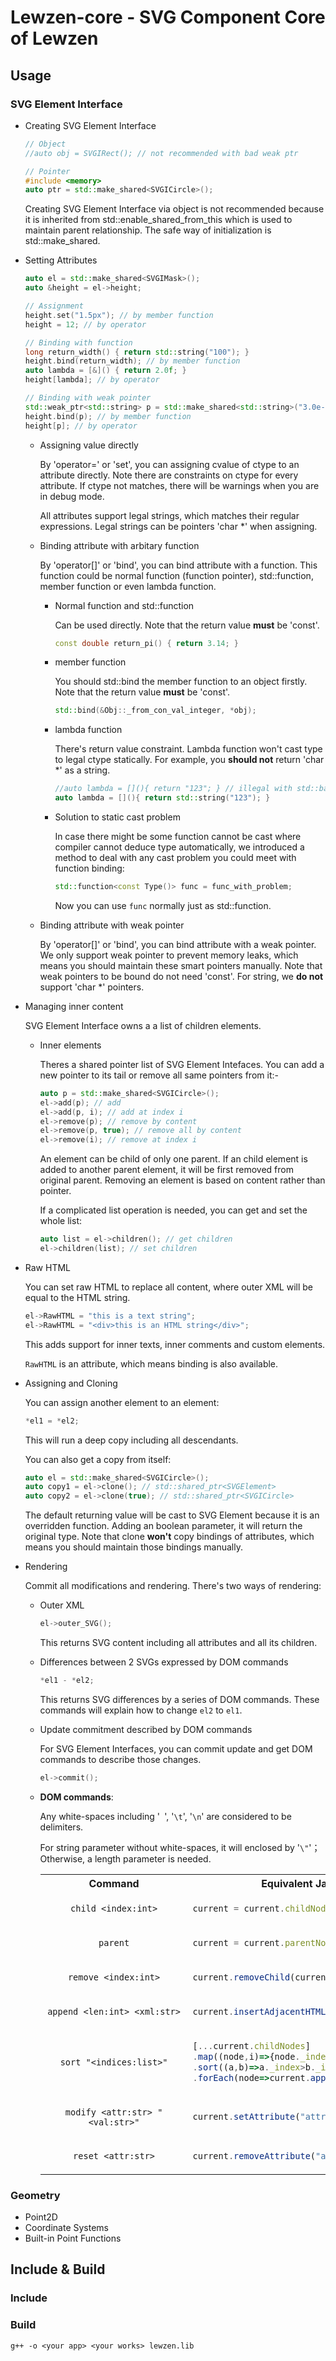 # Lewzen-core - SVG Component Core of Lewzen

## Usage

### SVG Element Interface

- Creating SVG Element Interface

    ```cpp
    // Object
    //auto obj = SVGIRect(); // not recommended with bad weak ptr

    // Pointer
    #include <memory>
    auto ptr = std::make_shared<SVGICircle>();
    ```

    Creating SVG Element Interface via object is not recommended because it is inherited from std::enable_shared_from_this which is used to maintain parent relationship. The safe way of initialization is std::make_shared.

- Setting Attributes

    ```cpp
    auto el = std::make_shared<SVGIMask>();
    auto &height = el->height;

    // Assignment
    height.set("1.5px"); // by member function
    height = 12; // by operator

    // Binding with function
    long return_width() { return std::string("100"); }
    height.bind(return_width); // by member function
    auto lambda = [&]() { return 2.0f; }
    height[lambda]; // by operator

    // Binding with weak pointer
    std::weak_ptr<std::string> p = std::make_shared<std::string>("3.0e-3em");
    height.bind(p); // by member function
    height[p]; // by operator
    ```

    - Assigning value directly

        By 'operator=' or 'set', you can assigning cvalue of ctype to an attribute directly. Note there are constraints on ctype for every attribute. If ctype not matches, there will be warnings when you are in debug mode.

        All attributes support legal strings, which matches their regular expressions. Legal strings can be pointers 'char *' when assigning.

    - Binding attribute with arbitary function

        By 'operator[]' or 'bind', you can bind attribute with a function. This function could be normal function (function pointer), std::function, member function or even lambda function.

        - Normal function and std::function

            Can be used directly. Note that the return value **must** be 'const'.

            ```cpp
            const double return_pi() { return 3.14; }
            ```

        - member function

            You should std::bind the member function to an object firstly. Note that the return value **must** be 'const'.

            ```cpp
            std::bind(&Obj::_from_con_val_integer, *obj);
            ```

        - lambda function

            There's return value constraint. Lambda function won't cast type to legal ctype statically. For example, you **should not** return 'char *' as a string.

            ```cpp
            //auto lambda = [](){ return "123"; } // illegal with std::bad_function_call
            auto lambda = [](){ return std::string("123"); }
            ```

        - Solution to static cast problem

            In case there might be some function cannot be cast where compiler cannot deduce type automatically, we introduced a method to deal with any cast problem you could meet with function binding:

            ```cpp
            std::function<const Type()> func = func_with_problem;
            ```

            Now you can use `func` normally just as std::function.

    - Binding attribute with weak pointer

        By 'operator[]' or 'bind', you can bind attribute with a weak pointer. We only support weak pointer to prevent memory leaks, which means you should maintain these smart pointers manually. Note that weak pointers to be bound do not need 'const'. For string, we **do not** support 'char *' pointers.

- Managing inner content

    SVG Element Interface owns a a list of children elements.

    - Inner elements

        Theres a shared pointer list of SVG Element Intefaces. You can add a new pointer to its tail or remove all same pointers from it:-

        ```cpp
        auto p = std::make_shared<SVGICircle>();
        el->add(p); // add
        el->add(p, i); // add at index i
        el->remove(p); // remove by content
        el->remove(p, true); // remove all by content
        el->remove(i); // remove at index i
        ```

        An element can be child of only one parent. If an child element is added to another parent element, it will be first removed from original parent. Removing an element is based on content rather than pointer.

        If a complicated list operation is needed, you can get and set the whole list:

        ```cpp
        auto list = el->children(); // get children
        el->children(list); // set children
        ```

- Raw HTML

    You can set raw HTML to replace all content, where outer XML will be equal to the HTML string.

    ```cpp
    el->RawHTML = "this is a text string";
    el->RawHTML = "<div>this is an HTML string</div>";
    ```

    This adds support for inner texts, inner comments and custom elements.

    `RawHTML` is an attribute, which means binding is also available.

- Assigning and Cloning

    You can assign another element to an element:

    ```cpp
    *el1 = *el2;
    ```

    This will run a deep copy including all descendants.

    You can also get a copy from itself:

    ```cpp
    auto el = std::make_shared<SVGICircle>();
    auto copy1 = el->clone(); // std::shared_ptr<SVGElement>
    auto copy2 = el->clone(true); // std::shared_ptr<SVGICircle>
    ```

    The default returning value will be cast to SVG Element because it is an overridden function. Adding an boolean parameter, it will return the original type. Note that clone **won't** copy bindings of attributes, which means you should maintain those bindings manually.

- Rendering

    Commit all modifications and rendering. There's two ways of rendering:

    - Outer XML

        ```cpp
        el->outer_SVG();
        ```

        This returns SVG content including all attributes and all its children.

    - Differences between 2 SVGs expressed by DOM commands

        ```cpp
        *el1 - *el2;
        ```

        This returns SVG differences by a series of DOM commands. These commands will explain how to change `el2` to `el1`.
    
    - Update commitment described by DOM commands

        For SVG Element Interfaces, you can commit update and get DOM commands to describe those changes.

        ```cpp
        el->commit();
        ```

    - **DOM commands**:

        Any white-spaces including '` `', '`\t`', '`\n`' are considered to be delimiters.

        For string parameter without white-spaces, it will enclosed by '`\"`'；Otherwise, a length parameter is needed.

        <table stye="table-layout:fixed;">
        <tr><th><div style="width:220px;text-align:center">Command</div></th> <th style="text-align:center">Equivalent Javascript Code</th></tr>
        <tr>
        <td style="text-align:center">
        
        `child <index:int>`
        
        </td>
        <td>

        ```javascript
        current = current.childNodes[index];
        ```

        </td>
        </tr>
        <tr>
        <td style="text-align:center">
        
        `parent`
        
        </td>
        <td>

        ```javascript
        current = current.parentNode;
        ```

        </td>
        </tr>
        <tr>
        <td style="text-align:center">
        
        `remove <index:int>`
        
        </td>
        <td>

        ```javascript
        current.removeChild(current.childNodes[index]);
        ```

        </td>
        </tr>
        <tr>
        <td style="text-align:center">
        
        `append <len:int> <xml:str>`
        
        </td>
        <td>

        ```javascript
        current.insertAdjacentHTML('beforeend', xml);
        ```

        </td>
        </tr>
        <tr>
        <td style="text-align:center">
        
        `sort "<indices:list>"`
        
        </td>
        <td>

        ```javascript
        [...current.childNodes]
        .map((node,i)=>{node._index=indices[i];return node;})
        .sort((a,b)=>a._index>b._index?1:-1)
        .forEach(node=>current.appendChild(node));
        ```

        </td>
        </tr>
        <tr>
        <td style="text-align:center">
        
        `modify <attr:str> "<val:str>"`
        
        </td>
        <td>

        ```javascript
        current.setAttribute("attr", "val");
        ```

        </td>
        </tr>
        <tr>
        <td style="text-align:center">
        
        `reset <attr:str>`
        
        </td>
        <td>

        ```javascript
        current.removeAttribute("attr");
        ```

        </td>
        </tr>
        </table>

### Geometry

- Point2D
- Coordinate Systems
- Built-in Point Functions

## Include & Build

### Include

### Build

```shell
g++ -o <your app> <your works> lewzen.lib 
```